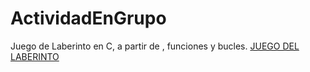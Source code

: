 # ActividadEnGrupo
Juego de Laberinto en C, a partir de , funciones y bucles.
[JUEGO DEL LABERINTO](laberinto.c)
